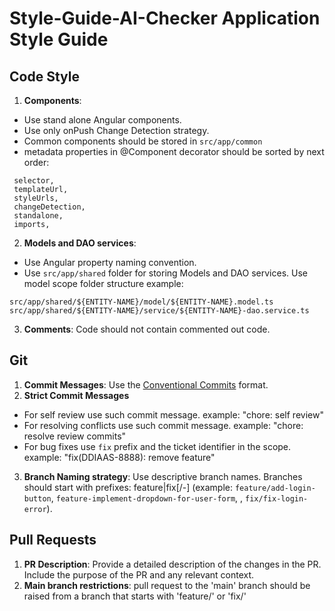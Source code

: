 # Style-Guide-AI-Checker Application Style Guide

## Code Style

1. **Components**:

- Use stand alone Angular components.
- Use only onPush Change Detection strategy.
- Common components should be stored in `src/app/common`
- metadata properties in @Component decorator should be sorted by next order:

```
 selector,
 templateUrl,
 styleUrls,
 changeDetection,
 standalone,
 imports,
```

2. **Models and DAO services**:

- Use Angular property naming convention.
- Use `src/app/shared` folder for storing Models and DAO services. Use model scope folder structure example:

```
src/app/shared/${ENTITY-NAME}/model/${ENTITY-NAME}.model.ts
src/app/shared/${ENTITY-NAME}/service/${ENTITY-NAME}-dao.service.ts
```

3. **Comments**: Code should not contain commented out code.

## Git

1. **Commit Messages**: Use the [Conventional Commits](https://www.conventionalcommits.org/) format.
2. **Strict Commit Messages**

- For self review use such commit message. example: "chore: self review"
- For resolving conflicts use such commit message. example: "chore: resolve review commits"
- For bug fixes use `fix` prefix and the ticket identifier in the scope. example: "fix(DDIAAS-8888): remove feature"

3. **Branch Naming strategy**: Use descriptive branch names. Branches should start with prefixes: feature|fix[/-]
   (example: `feature/add-login-button`, `feature-implement-dropdown-for-user-form`, , `fix/fix-login-error`).

## Pull Requests

1. **PR Description**: Provide a detailed description of the changes in the PR. Include the purpose of the PR and any relevant context.
2. **Main branch restrictions**: pull request to the 'main' branch should be raised from a branch that starts with 'feature/' or 'fix/'

